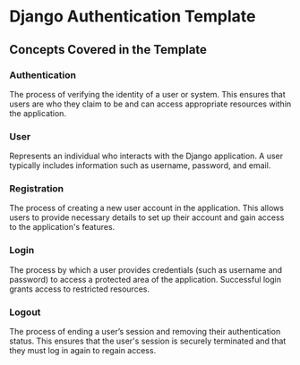 # Django Authentication Template

## Concepts Covered in the Template

### Authentication

The process of verifying the identity of a user or system. This ensures that users are who they claim to be and can access appropriate resources within the application.

### User

Represents an individual who interacts with the Django application. A user typically includes information such as username, password, and email.

### Registration

The process of creating a new user account in the application. This allows users to provide necessary details to set up their account and gain access to the application's features.

### Login

The process by which a user provides credentials (such as username and password) to access a protected area of the application. Successful login grants access to restricted resources.

### Logout

The process of ending a user’s session and removing their authentication status. This ensures that the user's session is securely terminated and that they must log in again to regain access.
